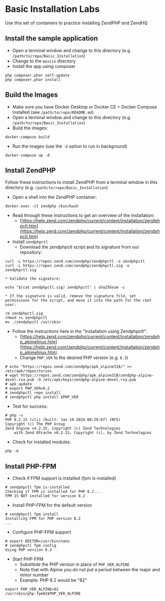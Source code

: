 # Basic Installation Labs

Use this set of containers to practice installing ZendPHP and ZendHQ

## Install the sample application
* Open a terminal window and change to this directory (e.g. `/path/to/repo/Basic_Installation`)
* Change to the `mezzio` directory
* Install the app using composer
```
php composer.phar self-update
php composer.phar install
```

## Build the Images
* Make sure you have Docker Desktop or Docker CE + Docker Compose installed (see `/path/to/repo/README.md`)
* Open a terminal window and change to this directory (e.g. `/path/to/repo/Basic_Installation`)
* Build the images:
```
docker-compose build
```
* Run the images (use the `-d` option to run in background)
```
docker-compose up -d
```

## Install ZendPHP
Follow these instructions to install ZendPHP from a terminal window in this directory (e.g. `/path/to/repo/Basic_Installation`)
* Open a shell into the ZendPHP container:
```
docker exec -it zendphp /bin/bash
```
* Read through these instructions to get an overview of the installation:
  * [https://help.zend.com/zendphp/current/content/installation/zendphpctl.htm](https://help.zend.com/zendphp/current/content/installation/zendphpctl.htm)
* Install `zendphpctl`
    * Download the zendphpctl script and its signature from our repository:
```
curl -L https://repos.zend.com/zendphp/zendphpctl -o zendphpctl
curl -L https://repos.zend.com/zendphp/zendphpctl.sig -o zendphpctl.sig
```
    * Validate the signature:
```
echo "$(cat zendphpctl.sig) zendphpctl" | sha256sum -c
```
    * If the signature is valid, remove the signature file, set permissions for the script, and move it into the path for the root user:
```
rm zendphpctl.sig
chmod +x zendphpctl
mv ./zendphpctl /usr/sbin
```
* Follow the instructions here in the "Installation using Zendphpctl":
  * [https://help.zend.com/zendphp/current/content/installation/zendphp_alpinelinux.htm](https://help.zend.com/zendphp/current/content/installation/zendphp_alpinelinux.htm)
  * Change `PHP_VER` to the desired PHP version (e.g. `8.3`)
```
# echo "https://repos.zend.com/zendphp/apk_alpine318/" >> /etc/apk/repositories
# wget https://repos.zend.com/zendphp/apk_alpine318/zendphp-alpine-devel.rsa.pub -O /etc/apk/keys/zendphp-alpine-devel.rsa.pub
# apk update
# export PHP_VER=8.2
# zendphpctl repo install
# zendphpctl php install $PHP_VER
```
  * Test for success:
```
# php -v
PHP 8.2.15 (cli) (built: Jan 19 2024 08:29:07) (NTS)
Copyright (c) The PHP Group
Zend Engine v4.2.15, Copyright (c) Zend Technologies
    with Zend OPcache v8.2.15, Copyright (c), by Zend Technologies
```
  * Check for installed modules:
```
php -m
```
## Install PHP-FPM
* Check if FPM support is installed (fpm is-installed)
```
# zendphpctl fpm is-installed
Checking if FPM is installed for PHP 8.2...
FPM IS NOT installed for version 8.2
```
* Install PHP-FPM for the default version
```
# zendphpctl fpm install
Installing FPM for PHP version 8.2
...
```
* Configure PHP-FPM support
```
# export EDITOR=/usr/bin/nano
# zendphpctl fpm config
Using PHP version 8.2
```
* Start PHP-FPM
  * Substitute the PHP version in place of `PHP_VER_ALPINE`
  * Note that with Alpine you *do not* put a period between the major and minor number
  * Example: PHP 8.2 would be "82"
```
export PHP_VER_ALPINE=82
/usr/sbin/php-fpm82$PHP_VER_ALPINE
```
